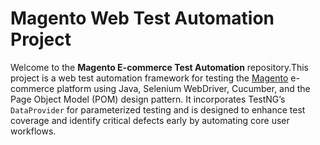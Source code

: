 # Magento Web Test Automation Project
Welcome to the **Magento E-commerce Test Automation** repository.This project is a web test automation framework for testing the [Magento](https://magento.softwaretestingboard.com/)
e-commerce platform using Java, Selenium WebDriver, Cucumber, and the Page Object Model (POM) design pattern. It
incorporates TestNG’s `DataProvider` for parameterized testing and is designed to enhance test coverage and identify
critical defects early by automating core user workflows.
